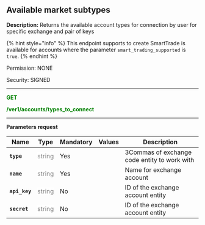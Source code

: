 ## Available market subtypes

**Description:** Returns the available account types for connection by user for specific exchange and pair of keys

{% hint style="info" %}
This endpoint supports to create SmartTrade is available for accounts where the parameter `smart_trading_supported` is `true`.
{% endhint %}

Permission: NONE

Security: SIGNED



----------

<mark style="color:green;background-color:white" > **GET**

<mark style="color:green;background-color:white" > **/ver1/accounts/types_to_connect**

----------


**Parameters request**

| Name | Type |	Mandatory |	Values	| Description|
|------|------|-----------|-----------------|------------|
|**`type`**  | <mark style="color:grey;background-color:white">string	| Yes |  | 3Commas of exchange code entity to work with |
|**`name`**  | <mark style="color:grey;background-color:white">string	| Yes |  | Name for exchange account |
|**`api_key`**  | <mark style="color:grey;background-color:white">string	| No |  | ID of the exchange account entity |
|**`secret`**  | <mark style="color:grey;background-color:white">string	| No |  | ID of the exchange account entity |